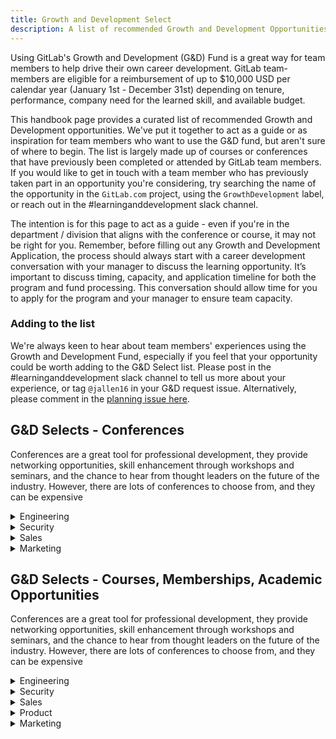 ```yaml
---
title: Growth and Development Select
description: A list of recommended Growth and Development Opportunities
---
```


Using GitLab's Growth and Development (G&D) Fund is a great way for team members to help drive their own career development. GitLab team-members are eligible for a reimbursement of up to $10,000 USD per calendar year (January 1st - December 31st) depending on tenure, performance, company need for the learned skill, and available budget.

This handbook page provides a curated list of recommended Growth and Development opportunities. We've put it together to act as a guide or as inspiration for team members who want to use the G&D fund, but aren't sure of where to begin. The list is largely made up of courses or conferences that have previously been completed or attended by GitLab team members. If you would like to get in touch with a team member who has previously taken part in an opportunity you're considering, try searching the name of the opportunity in the `GitLab.com` project, using the `GrowthDevelopment` label, or reach out in the #learninganddevelopment slack channel.

The intention is for this page to act as a guide - even if you're in the department / division that aligns with the conference or course, it may not be right for you. Remember, before filling out any Growth and Development Application, the process should always start with a career development conversation with your manager to discuss the learning opportunity. It’s important to discuss timing, capacity, and application timeline for both the program and fund processing. This conversation should allow time for you to apply for the program and your manager to ensure team capacity.

### Adding to the list

We're always keen to hear about team members' experiences using the Growth and Development Fund, especially if you feel that your opportunity could be worth adding to the G&D Select list. Please post in the #learninganddevelopment slack channel to tell us more about your experience, or tag `@jallen16` in your G&D request issue. Alternatively, please comment in the [planning issue here](https://gitlab.com/gitlab-com/people-group/learning-development/general/-/issues/574).

## G&D Selects - Conferences

Conferences are a great tool for professional development, they provide networking opportunities, skill enhancement through workshops and seminars, and the chance to hear from thought leaders on the future of the industry. However, there are lots of conferences to choose from, and they can be expensive

<details>
<summary>Engineering</summary>

| **Conference** | **Why attend?** | **Location** |
|----------------|-------------------------| ------- |
| KubeCon | KubeCon is the flagship conference of the Cloud Native Computing Foundation. At KubeCon, you can learn the state-of-the-art for cloud-native software development and modern operations and deployment techniques. They're a great opportunity to learn from industry experts on DevOps, Cloud, and other topics directly relevant to GitLab's business. If you're curious about KubeCon events, there's plenty to read about them. Here's a [blog post](https://www.kristhecodingunicorn.com/post/kubecon-cloudnativecon-eu-2023-takeaways/) for starters with an overview and some tips on attending. | Worldwide - conferences in AMER, EMEA, & APAC |
| AWS re:Invent | AWS re:Invent is a huge learning conference hosted by AWS for the global cloud-computing community. The in-person event features keynote announcements, training and certification opportunities, 2,000+ technical sessions, the Expo, after-hours events, and more. It's relevant to anyone interested in the latest technology advancements on AWS and capitalize on transformative innovations, like generative AI, analytics, and cloud operations. GitLab has often [exhibited their previously.](https://about.gitlab.com/blog/2023/11/22/gitlab-at-aws-re-invent-2023/) | Las Vegas, NV |
| Ruby Conferences | RubyConfs are consistently popular with GitLab Engineering team members. Since GitLab is built using the [Ruby on Rails framework](https://about.gitlab.com/blog/2018/10/29/why-we-use-rails-to-build-gitlab/), attending Ruby Conferences can be a great way for engineers to improve their skills, keep up to date with latest trends, and hear from experts, all of which are beneficial to their career at GitLab. Check out [https://rubyconferences.org/](https://rubyconferences.org/) to review event listings for conferences happening globally. | Global |
| Web Directions Summit | Great option for team members in APAC - Web Directions has for over a decade brought together leading developers, engineers, visual, IxD, UX and product designers, Art and Creative Directors, indeed everyone involved in producing web and digital products to learn from one another, and the World's leading experts across this vast field. Great opportunity to network with others working in similar business areas to GitLab, and excellent keynote speeches. | APAC |

Open a Growth & Development issue for a conference application [here](https://gitlab.com/gitlab-com/people-group/learning-development/growth-and-development-requests/-/issues/new?issuable_template=g-and-d-conference)

</details>

<details>
<summary>Security</summary>

| **Conference** | **Why attend?** | **Location** |
|----------------|-------------------------| ------- |
| DefCon | Def Con is a hacking conference that happens once a year in Las Vegas (although does have smaller events globally.) For security professionals, DefCON offers a unique opportunity to immerse themselves in a world of hacker-minded thinking, connect with industry leaders, and dive deep into specialized domains. Our security department has a history of meeting yearly at this conference, so it's a good opportunity to network with industry peers, but also with GitLab team members. | Las Vegas, NV |
| Black Hat | Black Hat happens every year before DefCon, but also hosts a European conference. An event by security professionals, for security professionals, Black Hat gives an opportunity to hone skills with the latest tools and techniques throughout the industry with intensely technical and relevant Briefings and Trainings. GitLab were sponsors in 2023! | Las Vegas, NV & Europe |

Open a Growth & Development issue for a conference application [here](https://gitlab.com/gitlab-com/people-group/learning-development/growth-and-development-requests/-/issues/new?issuable_template=g-and-d-conference)

</details>

<details>
<summary>Sales</summary>

| **Conference** | **Why attend?** | **Location** |
|----------------|-------------------------| ------- |
| AWS re:Invent |AWS re:Invent is a huge learning conference hosted by AWS for the global cloud-computing community. The in-person event features keynote announcements, training and certification opportunities, 2,000+ technical sessions, the Expo, after-hours events, and more. GitLab usually has a booth at the event, so it can be a great opportunity to meet and spend time with existing and prospective customers, and improve understanding of the technology Landscpe GitLab is in. | Las Vegas, NV |
| Gainsight Pulse | Gainsight Pulse is the world's largest gathering of Customer-Led SaaS professionals. It brings together business leaders and practitioners every year to share ideas, strategize best practices, and build relationships with the larger community. Yearly conferences in both US and Europe. Check out the [website FAQs](https://gainsightpulse.com/us/faqs/#:~:text=Pulse%20is%20the%20world's%20largest,relationships%20with%20the%20larger%20community.) for more info. | EMEA & AMER |

Open a Growth & Development issue for a conference application [here](https://gitlab.com/gitlab-com/people-group/learning-development/growth-and-development-requests/-/issues/new?issuable_template=g-and-d-conference)

</details>

<details>
<summary>Marketing</summary>

| **Conference** | **Why attend?** | **Location** | **Departments** |
|----------------|-------------------------| ------- | ------- |
| The Alliance Conferences | The Alliance has a range of brands, each of which offers live events on it's particular specialism - Product Marketing, Customer Marketing, AI Accelerator, and more. Team members have previously attended events with the Customer Marketing Alliance and would strongly recommend them to others in the Marketing org. | AMER & Virtual | All |

Open a Growth & Development issue for a conference application [here](https://gitlab.com/gitlab-com/people-group/learning-development/growth-and-development-requests/-/issues/new?issuable_template=g-and-d-conference)

</details>

## G&D Selects - Courses, Memberships, Academic Opportunities

Conferences are a great tool for professional development, they provide networking opportunities, skill enhancement through workshops and seminars, and the chance to hear from thought leaders on the future of the industry. However, there are lots of conferences to choose from, and they can be expensive

<details>
<summary>Engineering</summary>

| **Provider / Course** | **Why attend?** | **Location** |
|----------------|-------------------------| ------- |
| MIT Professional Cloud & DevOps Continual Transformation | Online course designed to help participants understand the fundamentals and applications of Cloud & DevOps - the content and activities are aimed at encouraging participants to contribute to this transformation, through technologies such as DevOps and Cloud Computing. | Virtual |

Open up a Growth & Development issue for a course application [here](https://gitlab.com/gitlab-com/people-group/learning-development/growth-and-development-requests/-/issues/new?issuable_template=g-and-d-other)

</details>

<details>
<summary>Security</summary>

| **Provider / Course** | **Why attend?** | **Location** |
|----------------|-------------------------| ------- |
| OffSec | Learning content library for security teams with wide range of high quality content and certifications. Live sessions, hands-on labs, as well as video and text based learning courses are available on a range of security related-topics: Pen Testing, Web App Security, Security Operations, Exploit Development, Cloud Security, Incident Response, and much more. Review some of their [available courses here](https://www.offsec.com/courses/) | Virtual |

Open up a Growth & Development issue for a course application [here](https://gitlab.com/gitlab-com/people-group/learning-development/growth-and-development-requests/-/issues/new?issuable_template=g-and-d-other)

</details>

<details>
<summary>Sales</summary>

| **Provider / Course**| **Why attend?** | **Location** |
|----------------|-------------------------| ------- |
| Certified Customer Success Manager | CCSM is a well-known and industry recognised customer success certification - Level 1 covers the essentials of Customer Success Management, with the option to continue certifications all the way up to Level 5, with more indepth and advanced learning. You will develop core competencies that will enable you to demonstrate your expertise in Customer Success Management, drive results in your own organization, and enable you to help your customers to achieve success. There are a number of providers who can deliver the training - [here's one to take a look at and learn more](https://successcoaching.co/). | Virtual |
| MasterClass - The Art of Negotiation | MasterClass offers a number of courses relevant to Sales, delivered in an engaging digestable format, and taught by some of the best in the world. [The Art of Negotiation](https://www.masterclass.com/classes/chris-voss-teaches-the-art-of-negotiation), delivered by former FBI Hostage Negotiator Chris Voss, teaches skills directly applicable to working in Sales. A Masterclass subscription also gives access to the rest of the platforms course catalog. | Virtual |

Open up a Growth & Development issue for a course application [here](https://gitlab.com/gitlab-com/people-group/learning-development/growth-and-development-requests/-/issues/new?issuable_template=g-and-d-other)

</details>

<details>
<summary>Product</summary>

| **Conference** | **Why attend?** | **Location** |
|----------------|-------------------------| ------- |
| Reforge | Learning platform for Product, Marketing, and Growth professionals working in tech, with Product Management certififcations available through live learning sessions. Membership includes access to [virtual live events](https://www.reforge.com/events), [guides](https://www.reforge.com/guides), and [courses](https://www.reforge.com/courses).  | Virtual |
| Research For Impact - A Course For Applied Researchers | This course is for experienced researchers of all types (quant, qual, UXR, marketing, sales and more) in industry settings who are looking to have more impact with their stakeholders, see their findings result in action, and build their brand as a strategic go-to partner. [More info here.](https://maven.com/twocents/research-to-impact) | Virtual |

Open up a Growth & Development issue for a course application [here](https://gitlab.com/gitlab-com/people-group/learning-development/growth-and-development-requests/-/issues/new?issuable_template=g-and-d-other)

</details>

<details>
<summary>Marketing</summary>

| **Conference** | **Why attend?** | **Location** |
|----------------|-------------------------| ------- |
| LinkedIn Learning courses | The [Marketing Career Development Handbook page](https://handbook.gitlab.com/handbook/marketing/marketing-career-development/#writing-and-communication) details a number of recommended LinkedIn Learning courses for marketing team members at GitLab, covering Analytics, Writing and Communication, Design and Communication, Revenue Basics, Marketing Campaigns, and more. You can purchase an individual LinkedIn Learning license using the G&D Fund. | Virtual |

Open up a Growth & Development issue for a course application [here](https://gitlab.com/gitlab-com/people-group/learning-development/growth-and-development-requests/-/issues/new?issuable_template=g-and-d-other)

</details>
